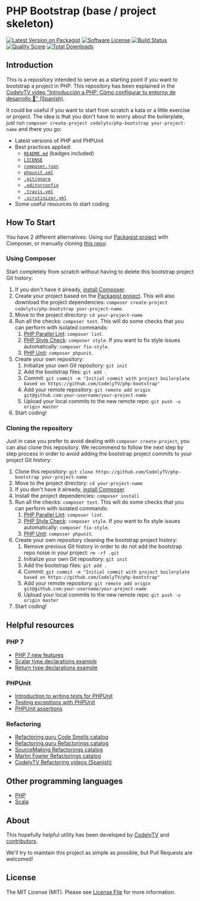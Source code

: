 # PHP Bootstrap (base / project skeleton)
 
[![Latest Version on Packagist][ico-version]][link-packagist]
[![Software License][ico-license]][link-license]
[![Build Status][ico-travis]][link-travis]
[![Quality Score][ico-code-quality]][link-code-quality]
[![Total Downloads][ico-downloads]][link-downloads]
 
## Introduction 

This is a repository intended to serve as a starting point if you want to bootstrap a project in PHP. This repository has been explained in the [CodelyTV video "Introducción a PHP: Cómo configurar tu entorno de desarrollo 🐘" (Spanish)](https://www.youtube.com/watch?v=v2IjMrpZog4).
 
It could be useful if you want to start from scratch a kata or a little exercise or project. The idea is that you don't have to worry about the boilerplate, just run `composer create-project codelytv/php-bootstrap your-project-name` and there you go:
* Latest versions of PHP and PHPUnit
* Best practices applied:
  * [`README.md`][link-readme] (badges included)
  * [`LICENSE`][link-license]
  * [`composer.json`][link-composer-json]
  * [`phpunit.xml`][link-phpunit]
  * [`.gitignore`][link-gitignore]
  * [`.editorconfig`][link-editorconfig]
  * [`.travis.yml`][link-travis-yml]
  * [`.scrutinizer.yml`][link-scrutinizer]
* Some useful resources to start coding

## How To Start

You have 2 different alternatives: Using our [Packagist project](https://packagist.org/packages/codelytv/php-bootstrap) with Composer, or manually cloning [this repo](https://github.com/CodelyTV/php-bootstrap/):

### Using Composer

Start completely from scratch without having to delete this bootstrap project Git history:

1. If you don't have it already, [install Composer](https://getcomposer.org/download/).
2. Create your project based on the [Packagist project](https://packagist.org/packages/codelytv/php-bootstrap). This will also download the project dependencies: `composer create-project codelytv/php-bootstrap your-project-name`.
3. Move to the project directory: `cd your-project-name`
4. Run all the checks: `composer test`. This will do some checks that you can perform with isolated commands: 
    1. [PHP Parallel Lint](https://github.com/JakubOnderka/PHP-Parallel-Lint): `composer lint`.
    2. [PHP Style Check](https://github.com/squizlabs/PHP_CodeSniffer): `composer style`. If you want to fix style issues automatically: `composer fix-style`.
    3. [PHP Unit](https://phpunit.de/): `composer phpunit`.
5. Create your own repository:
    1. Initialize your own Git repository: `git init`
    2. Add the bootstrap files: `git add .`
    3. Commit: `git commit -m "Initial commit with project boilerplate based on https://github.com/CodelyTV/php-bootstrap"`
    4. Add your remote repository: `git remote add origin git@github.com:your-username/your-project-name`
    5. Upload your local commits to the new remote repo: `git push -u origin master`
6. Start coding! 

### Cloning the repository 

Just in case you prefer to avoid dealing with `composer create-project`, you can also clone this repository. We recommend to follow the next step by step process in order to avoid adding the bootstrap project commits to your project Git history:

1. Clone this repository: `git clone https://github.com/CodelyTV/php-bootstrap your-project-name`
2. Move to the project directory: `cd your-project-name`
3. If you don't have it already, [install Composer](https://getcomposer.org/download/).
4. Install the project dependencies: `composer install`
5. Run all the checks: `composer test`. This will do some checks that you can perform with isolated commands: 
    1. [PHP Parallel Lint](https://github.com/JakubOnderka/PHP-Parallel-Lint): `composer lint`.
    2. [PHP Style Check](https://github.com/squizlabs/PHP_CodeSniffer): `composer style`. If you want to fix style issues automatically: `composer fix-style`.
    3. [PHP Unit](https://phpunit.de/): `composer phpunit`.
6. Create your own repository cleaning the bootstrap project history:
    1. Remove previous Git history in order to do not add the bootstrap repo noise in your project: `rm -rf .git`
    2. Initialize your own Git repository: `git init`
    3. Add the bootstrap files: `git add .`
    4. Commit: `git commit -m "Initial commit with project boilerplate based on https://github.com/CodelyTV/php-bootstrap"`
    5. Add your remote repository: `git remote add origin git@github.com:your-username/your-project-name`
    6. Upload your local commits to the new remote repo: `git push -u origin master`
7. Start coding!

## Helpful resources

### PHP 7

* [PHP 7 new features](http://php.net/manual/en/migration70.new-features.php)
* [Scalar type declarations example](https://github.com/tpunt/PHP7-Reference#scalar-type-declarations)
* [Return type declarations example](https://github.com/tpunt/PHP7-Reference#return-type-declarations)

### PHPUnit

* [Introduction to writing tests for PHPUnit](https://phpunit.de/manual/current/en/writing-tests-for-phpunit.html)
* [Testing exceptions with PHPUnit](https://phpunit.de/manual/current/en/writing-tests-for-phpunit.html#writing-tests-for-phpunit.exceptions)
* [PHPUnit assertions](https://phpunit.de/manual/current/en/appendixes.assertions.html)

### Refactoring

* [Refactoring.guru Code Smells catalog](https://refactoring.guru/smells/smells)
* [Refactoring.guru Refactorings catalog](https://refactoring.guru/catalog)
* [SourceMaking Refactorings catalog](https://sourcemaking.com/refactoring)
* [Martin Fowler Refactorings catalog](http://refactoring.com/catalog/)
* [CodelyTV Refactoring videos (Spanish)](http://codely.tv/tag/refactoring/)

## Other programming languages

* [PHP](https://github.com/CodelyTV/php-bootstrap)
* [Scala](https://github.com/CodelyTV/scala_bootstrap)

## About

This hopefully helpful utility has been developed by [CodelyTV][link-author] and [contributors][link-contributors].

We'll try to maintain this project as simple as possible, but Pull Requests are welcomed!

## License

The MIT License (MIT). Please see [License File][link-license] for more information.

[ico-version]: https://img.shields.io/packagist/v/codelytv/php-bootstrap.svg?style=flat-square
[ico-license]: https://img.shields.io/badge/license-MIT-brightgreen.svg?style=flat-square
[ico-travis]: https://img.shields.io/travis/CodelyTV/php-bootstrap/master.svg?style=flat-square
[ico-code-quality]: https://img.shields.io/scrutinizer/g/CodelyTV/php-bootstrap.svg?style=flat-square
[ico-downloads]: https://img.shields.io/packagist/dt/codelytv/php-bootstrap.svg?style=flat-square

[link-packagist]: https://packagist.org/packages/codelytv/php-bootstrap
[link-license]: LICENSE
[link-travis]: https://travis-ci.org/CodelyTV/php-bootstrap
[link-code-quality]: https://scrutinizer-ci.com/g/CodelyTV/php-bootstrap
[link-downloads]: https://packagist.org/packages/codelytv/php-bootstrap
[link-readme]: README.md
[link-composer-json]: composer.json
[link-phpunit]: phpunit.xml
[link-gitignore]: .gitignore
[link-editorconfig]: .editorconfig    
[link-travis-yml]: .travis.yml           
[link-scrutinizer]: .scrutinizer.yml  
[link-author]: https://github.com/CodelyTV
[link-contributors]: ../../contributors
